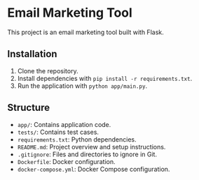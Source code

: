 # Email Marketing Tool

This project is an email marketing tool built with Flask.

## Installation

1. Clone the repository.
2. Install dependencies with `pip install -r requirements.txt`.
3. Run the application with `python app/main.py`.

## Structure

- `app/`: Contains application code.
- `tests/`: Contains test cases.
- `requirements.txt`: Python dependencies.
- `README.md`: Project overview and setup instructions.
- `.gitignore`: Files and directories to ignore in Git.
- `Dockerfile`: Docker configuration.
- `docker-compose.yml`: Docker Compose configuration.
